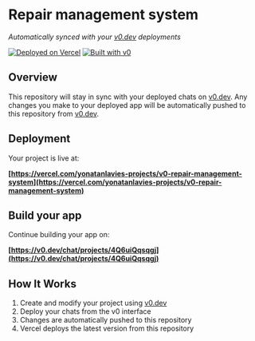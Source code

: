 # Repair management system

*Automatically synced with your [v0.dev](https://v0.dev) deployments*

[![Deployed on Vercel](https://img.shields.io/badge/Deployed%20on-Vercel-black?style=for-the-badge&logo=vercel)](https://vercel.com/yonatanlavies-projects/v0-repair-management-system)
[![Built with v0](https://img.shields.io/badge/Built%20with-v0.dev-black?style=for-the-badge)](https://v0.dev/chat/projects/4Q6uiQqsqgj)

## Overview

This repository will stay in sync with your deployed chats on [v0.dev](https://v0.dev).
Any changes you make to your deployed app will be automatically pushed to this repository from [v0.dev](https://v0.dev).

## Deployment

Your project is live at:

**[https://vercel.com/yonatanlavies-projects/v0-repair-management-system](https://vercel.com/yonatanlavies-projects/v0-repair-management-system)**

## Build your app

Continue building your app on:

**[https://v0.dev/chat/projects/4Q6uiQqsqgj](https://v0.dev/chat/projects/4Q6uiQqsqgj)**

## How It Works

1. Create and modify your project using [v0.dev](https://v0.dev)
2. Deploy your chats from the v0 interface
3. Changes are automatically pushed to this repository
4. Vercel deploys the latest version from this repository